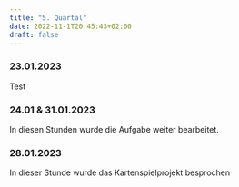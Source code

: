 ```yaml
---
title: "5. Quartal"
date: 2022-11-1T20:45:43+02:00
draft: false
---
```


### 23.01.2023

Test

### 24.01 & 31.01.2023

In diesen Stunden wurde die Aufgabe weiter bearbeitet.

### 28.01.2023

In dieser Stunde wurde das Kartenspielprojekt besprochen

